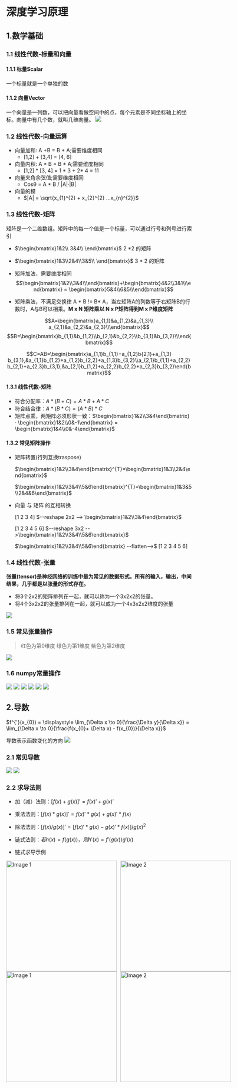 # 深度学习原理

## 1.数学基础

### 1.1 线性代数-标量和向量

#### 1.1.1 标量Scalar
一个标量就是一个单独的数

#### 1.1.2 向量Vector

一个向量是一列数，可以把向量看做空间中的点，每个元素是不同坐标轴上的坐标。向量中有几个数，就叫几维向量。
![](./image/1.png)

### 1.2 线性代数-向量运算

- 向量加和:  A +B = B + A;需要维度相同
    - [1,2] + [3,4] = [4, 6]
- 向量内积:  A * B = B * A;需要维度相同
    - [1,2] * [3, 4] = 1 * 3 + 2* 4 = 11
- 向量夹角余弦值;需要维度相同
    - Cosθ = A * B / |A|·|B|
- 向量的模
    - $|A| = \sqrt{x_{1}^{2} + x_{2}^{2} ...x_{n}^{2}}$

### 1.3 线性代数-矩阵
矩阵是一个二维数组。矩阵中的每一个值是一个标量，可以通过行号和列号进行索引

- $\begin{bmatrix}1&2\\ 3&4\\ \end{bmatrix}$  2 *2 的矩阵 
- $\begin{bmatrix}1&3\\2&4\\3&5\\ \end{bmatrix}$   3 * 2 的矩阵       

- 矩阵加法，需要维度相同
$$\begin{bmatrix}1&2\\3&4\\\end{bmatrix}+\begin{bmatrix}4&2\\3&1\\\end{bmatrix} = \begin{bmatrix}5&4\\6&5\\\end{bmatrix}$$ 

- 矩阵乘法，不满足交换律 A * B != B* A，当左矩阵A的列数等于右矩阵B的行数时，A与B可以相乘。**M x N 矩阵乘以 N x P矩阵得到M x P维度矩阵**

$$A=\begin{bmatrix}a_{1,1}&a_{1,2}&a_{1,3}\\ a_{2,1}&a_{2,2}&a_{2,3}\\\end{bmatrix}$$
$$B=\begin{bmatrix}b_{1,1}&b_{1,2}\\b_{2,1}&b_{2,2}\\b_{3,1}&b_{3,2}\\\end{bmatrix}$$

$$C=AB=\begin{bmatrix}a_{1,1}b_{1,1}+a_{1,2}b{2,1}+a_{1,3} b_{3,1},&a_{1,1}b_{1,2}+a_{1,2}b_{2,2}+a_{1,3}b_{3,2}\\a_{2,1}b_{1,1}+a_{2,2}b_{2,1}+a_{2,3}b_{3,1},&a_{2,1}b_{1,2}+a_{2,2}b_{2,2}+a_{2,3}b_{3,2}\end{bmatrix}$$

#### 1.3.1 线性代数-矩阵

- 符合分配率：$A*(B+C) = A*B +A*C$
- 符合结合律：$A*(B*C) = (A*B)*C$ 
- 矩阵点乘，两矩阵必须形状一致：$\begin{bmatrix}1&2\\3&4\end{bmatrix} · \begin{bmatrix}1&2\\0&-1\end{bmatrix} = \begin{bmatrix}1&4\\0&-4\end{bmatrix}$

#### 1.3.2 常见矩阵操作

- 矩阵转置(行列互换traspose)

    $\begin{bmatrix}1&2\\3&4\end{bmatrix}^{T}=\begin{bmatrix}1&3\\2&4\end{bmatrix}$

    $\begin{bmatrix}1&2\\3&4\\5&6\end{bmatrix}^{T}=\begin{bmatrix}1&3&5\\2&4&6\end{bmatrix}$

- 向量 与 矩阵 的互相转换

    [1 2 3 4] $--reshape 2x2 --> \begin{bmatrix}1&2\\3&4\end{bmatrix}$

    [1 2 3 4 5 6] $--reshape 3x2 -->\begin{bmatrix}1&2\\3&4\\5&6\end{bmatrix}$

    $\begin{bmatrix}1&2\\3&4\\5&6\end{bmatrix} --flatten-->$ [1 2 3 4 5 6]

### 1.4 线性代数-张量
**张量(tensor)是神经网络的训练中最为常见的数据形式。所有的输入，输出，中间结果，几乎都是以张量的形式存在。**

- 将3个2x2的矩阵排列在一起，就可以称为一个3x2x2的张量。
- 将4个3x2x2的张量排列在一起，就可以成为一个4x3x2x2维度的张量

![](./image/2.png)

### 1.5 常见张量操作

> 红色为第0维度
> 绿色为第1维度
> 紫色为第2维度

![](./image/3.png)


### 1.6 numpy常量操作
![](./image/numpy1.png) ![](./image/numpy2.png)
![](./image/numpy3.png) ![](./image/numpy4.png)
![](./image/numpy5.png) ![](./image/numpy6.png)


## 2.导数 

$f^{'}(x_{0}) = \displaystyle \lim_{\Delta x \to 0}{\frac{\Delta y}{\Delta x}} = \lim_{\Delta x \to 0}{\frac{f(x_{0}+ \Delta x) - f(x_{0})}{\Delta x}}$

导数表示函数变化的方向
![](./image/4.png)

### 2.1 常见导数

![](./image/5.png) ![](./image/6.png)


### 2.2 求导法则

- 加（减）法则：$[f(x)+g(x)]'=f(x)'+g(x)'$
- 乘法法则：$[f(x)*g(x)]'=f(x)'*g(x)+g(x)'*f(x)$
- 除法法则：$[f(x)/g(x)]'=[f(x)'*g(x)-g(x)'*f(x)]/g(x)^2$
- 链式法则：$若h(x)=f(g(x))，则h'(x)=f'(g(x))g'(x)$

- 链式求导示例

<div style="display: flex; gap: 10px;">
  <img src="./image/l1.png" alt="Image 1" style="width:300px;">
  <img src="./image/l2.png" alt="Image 2" style="width:300px;">
</div>

<div style="display: flex; gap: 10px;">
  <img src="./image/l3.png" alt="Image 1" style="width:300px;">
  <img src="./image/l4.png" alt="Image 2" style="width:300px;">
</div>

